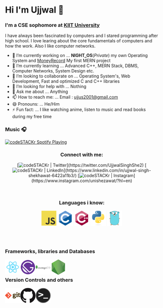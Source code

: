 # Hi I'm Ujjwal 👋

### I'm a CSE sophomore at [KIIT University](https://kiit.ac.in/)

I have always been fascinated by computers and I stared programming after high school. I love learing about the core fundamentals of computers and how the work. Also I like computer networks.

- 🔭 I’m currently working on ... __NIGHT_OS__(_Private_) my own Operating System and [MoneyRecord](https://desolate-plains-00303.herokuapp.com/) My first MERN project
- 🌱 I’m currently learning ... Advanced C++, MERN Stack, DBMS, Computer Networks, System Design etc.
- 👯 I’m looking to collaborate on ... Operating System's, Web Development, Fast and optimized C and C++ libraries
- 🤔 I’m looking for help with ... Nothing
- 💬 Ask me about ... Anything
- 📫 How to reach me: ... Email : ujjus2001@gmail.com
- 😄 Pronouns: ... He/Him
- ⚡ Fun fact: ... I like watching anime, listen to music and read books during my free time

### Music 🎧
[<img src="https://now-playing-codestackr.vercel.app/api/spotify-playing" alt="codeSTACKr Spotify Playing" width="350" />](https://open.spotify.com/user/swyqyimdc12jajde4vpwd2x1b)

<h3 align="center"> Connect with me: </h3>

<p align="center">
[<img alt="codeSTACKr | Twitter" width="22px" src="https://cdn.jsdelivr.net/npm/simple-icons@v3/icons/twitter.svg" />](https://twitter.com/UjjwalSinghShe2)
[<img alt="codeSTACKr | LinkedIn" width="22px" src="https://cdn.jsdelivr.net/npm/simple-icons@v3/icons/linkedin.svg" />](https://www.linkedin.com/in/ujjwal-singh-shekhawat-6422a11b3/)
[<img alt="codeSTACKr | Instagram" width="22px" src="https://cdn.jsdelivr.net/npm/simple-icons@v3/icons/instagram.svg" />](https://www.instagram.com/unishezawat/?hl=en)
</p>

<br />

<h3 align="center"> Languages i know: </h3>
<p align="center">

<img width="50" height="50" alt="JavaScript" width="26px" src="https://github.com/Ujjwal-Shekhawat/Ujjwal-Shekhawat/blob/master/icons/javascript/javascript-original.svg" />

<img width="50" height="50" alt="C Language" width="26px" src="https://github.com/Ujjwal-Shekhawat/Ujjwal-Shekhawat/blob/master/icons/c/c-original.svg" />

<img width="50" height="50" alt="C++" width="26px" src="https://github.com/Ujjwal-Shekhawat/Ujjwal-Shekhawat/blob/master/icons/cplusplus/cplusplus-original.svg" />

<img width="50" height="50" alt="C++" width="26px" src="https://github.com/Ujjwal-Shekhawat/Ujjwal-Shekhawat/blob/master/icons/python/python-original.svg" />

<img width="50" height="50" alt="Golang" width="26px" src="https://github.com/Ujjwal-Shekhawat/Ujjwal-Shekhawat/blob/master/icons/go/go-original.svg" />

</p>
<br />
<br /> 

### Frameworks, libraries and Databases

<p align="center">
<img align="left" width="50" height="50" alt="React" width="26px" src="https://raw.githubusercontent.com/github/explore/80688e429a7d4ef2fca1e82350fe8e3517d3494d/topics/react/react.png" />
<img align="left" width="50" height="50" alt="Gatsby" width="26px" src="https://raw.githubusercontent.com/github/explore/e94815998e4e0713912fed477a1f346ec04c3da2/topics/gatsby/gatsby.png" />
<img align="left" width="50" height="50" alt="MongoDB" width="26px" src="https://raw.githubusercontent.com/github/explore/80688e429a7d4ef2fca1e82350fe8e3517d3494d/topics/mongodb/mongodb.png" />
<img align="left" width="50" height="50" alt="Node.js" width="26px" src="https://raw.githubusercontent.com/github/explore/80688e429a7d4ef2fca1e82350fe8e3517d3494d/topics/nodejs/nodejs.png" />
</p>
<br />
<br /> 

### Version Controls and others

<p align="left">
<img align="left" width="50" height="50" alt="Git" width="26px" src="https://raw.githubusercontent.com/github/explore/80688e429a7d4ef2fca1e82350fe8e3517d3494d/topics/git/git.png" />

<img align="left" width="50" height="50" alt="GitHub" width="26px" src="https://raw.githubusercontent.com/github/explore/78df643247d429f6cc873026c0622819ad797942/topics/github/github.png" />

<img align="left" width="50" height="50" alt="Terminal" width="26px" src="https://raw.githubusercontent.com/github/explore/80688e429a7d4ef2fca1e82350fe8e3517d3494d/topics/terminal/terminal.png" />
</p>

<!-- C, C++, JS, Python, GO -->